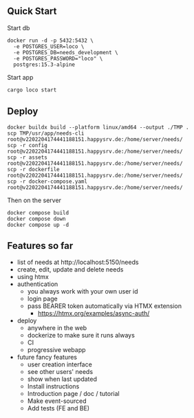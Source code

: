 ## Quick Start
Start db

```
docker run -d -p 5432:5432 \
  -e POSTGRES_USER=loco \
  -e POSTGRES_DB=needs_development \
  -e POSTGRES_PASSWORD="loco" \
  postgres:15.3-alpine
```

Start app
```sh
cargo loco start
```

## Deploy
```
docker buildx build --platform linux/amd64 --output ./TMP .
scp TMP/usr/app/needs-cli  root@v2202204174441188151.happysrv.de:/home/server/needs/
scp -r config  root@v2202204174441188151.happysrv.de:/home/server/needs/
scp -r assets  root@v2202204174441188151.happysrv.de:/home/server/needs/
scp -r dockerfile  root@v2202204174441188151.happysrv.de:/home/server/needs/
scp -r docker-compose.yaml  root@v2202204174441188151.happysrv.de:/home/server/needs/

```

Then on the server
```
docker compose build
docker compose down
docker compose up -d
```

## Features so far
* list of needs at http://localhost:5150/needs
* create, edit, update and delete needs
* using htmx
* authentication
  * you always work with your own user id
  * login page
  * pass BEARER token automatically via HTMX extension
    * https://htmx.org/examples/async-auth/
* deploy
  * anywhere in the web
  * dockerize to make sure it runs always
  * CI
  * progressive webapp
* future fancy features
  * user creation interface
  * see other users' needs
  * show when last updated
  * Install instructions
  * Introduction page / doc / tutorial
  * Make event-sourced
  * Add tests (FE and BE)
